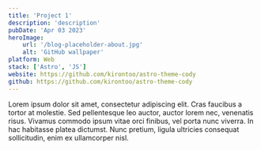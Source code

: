 ```yaml
---
title: 'Project 1'
description: 'description'
pubDate: 'Apr 03 2023'
heroImage:
    url: '/blog-placeholder-about.jpg'
    alt: 'GitHub wallpaper'
platform: Web
stack: ['Astro', 'JS']
website: https://github.com/kirontoo/astro-theme-cody
github: https://github.com/kirontoo/astro-theme-cody
---
```


Lorem ipsum dolor sit amet, consectetur adipiscing elit. Cras faucibus a tortor at molestie. Sed pellentesque leo auctor, auctor lorem nec, venenatis risus. Vivamus commodo ipsum vitae orci finibus, vel porta nunc viverra. In hac habitasse platea dictumst. Nunc pretium, ligula ultricies consequat sollicitudin, enim ex ullamcorper nisl.
